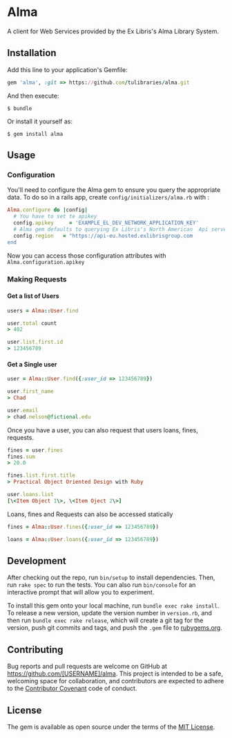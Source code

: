 # Alma

A client for Web Services provided by the Ex Libris's Alma Library System.

## Installation

Add this line to your application's Gemfile:

```ruby
gem 'alma', :git => https://github.com/tulibraries/alma.git
```

And then execute:

    $ bundle

Or install it yourself as:

    $ gem install alma

## Usage

### Configuration

You'll need to configure the Alma gem to ensure you query the appropriate data. To do so in a rails app, create `config/initializers/alma.rb` with :

```ruby
Alma.configure do |config|
  # You have to set te apikey 
  config.apikey     = 'EXAMPLE_EL_DEV_NETWORK_APPLICATION_KEY'
  # Alma gem defaults to querying Ex Libris's North American  Api servers. You can override that here.
  config.region   = "https://api-eu.hosted.exlibrisgroup.com
end
```

Now you can access those configuration attributes with `Alma.configuration.apikey`

### Making Requests

#### Get a list of Users
 ```ruby
 users = Alma::User.find
 
 user.total count
 > 402
 
 user.list.first.id 
 > 123456789
 ```
 
 #### Get a Single user
 ```ruby
 user = Alma::User.find({:user_id => 123456789})
 
 user.first_name
 > Chad
 
 user.email
 > chad.nelson@fictional.edu
 ```
 
 Once you have a user, you can also request that users loans, fines, requests.
 
 ```ruby
 fines = user.fines
 fines.sum
 > 20.0
 
 fines.list.first.title
 > Practical Object Oriented Design with Ruby
 
 user.loans.list
 [\<Item Object 1\>, \<Item Oject 2\>]
 ```
 
 Loans, fines and Requests can also be accessed statically
  
  ```ruby
 fines = Alma::User.fines({:user_id => 123456789})
 
 loans = Alma::User.loans({:user_id => 123456789})
 
 ```
## Development

After checking out the repo, run `bin/setup` to install dependencies. Then, run `rake spec` to run the tests. You can also run `bin/console` for an interactive prompt that will allow you to experiment.

To install this gem onto your local machine, run `bundle exec rake install`. To release a new version, update the version number in `version.rb`, and then run `bundle exec rake release`, which will create a git tag for the version, push git commits and tags, and push the `.gem` file to [rubygems.org](https://rubygems.org).

## Contributing

Bug reports and pull requests are welcome on GitHub at https://github.com/[USERNAME]/alma. This project is intended to be a safe, welcoming space for collaboration, and contributors are expected to adhere to the [Contributor Covenant](http://contributor-covenant.org) code of conduct.


## License

The gem is available as open source under the terms of the [MIT License](http://opensource.org/licenses/MIT).

